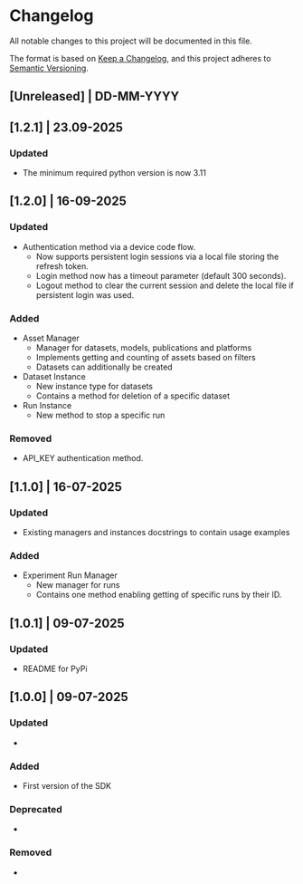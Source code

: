 # Changelog
All notable changes to this project will be documented in this file.

The format is based on [Keep a Changelog](https://keepachangelog.com/en/1.0.0/),
and this project adheres to [Semantic Versioning](https://semver.org/spec/v2.0.0.html).

## [Unreleased] | DD-MM-YYYY

## [1.2.1] | 23.09-2025

### Updated
* The minimum required python version is now 3.11

## [1.2.0] | 16-09-2025

### Updated
* Authentication method via a device code flow.
  * Now supports persistent login sessions via a local file storing the refresh token.
  * Login method now has a timeout parameter (default 300 seconds).
  * Logout method to clear the current session and delete the local file if persistent login was used.

### Added
* Asset Manager
  * Manager for datasets, models, publications and platforms
  * Implements getting and counting of assets based on filters
  * Datasets can additionally be created
* Dataset Instance
  * New instance type for datasets
  * Contains a method for deletion of a specific dataset
* Run Instance
  * New method to stop a specific run

### Removed
* API_KEY authentication method.

## [1.1.0] | 16-07-2025

### Updated
* Existing managers and instances docstrings to contain usage examples

### Added
* Experiment Run Manager
  * New manager for runs
  * Contains one method enabling getting of specific runs by their ID.

## [1.0.1] | 09-07-2025

### Updated
* README for PyPi

## [1.0.0] | 09-07-2025

### Updated
*

### Added
* First version of the SDK

### Deprecated
*

### Removed
*
